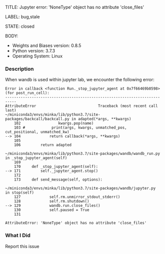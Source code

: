 TITLE:
Jupyter error: 'NoneType' object has no attribute 'close_files'

LABEL:
bug,stale

STATE:
closed

BODY:
* Weights and Biases version: 0.8.5
* Python version: 3.7.3
* Operating System: Linux


### Description

When wandb is used within jupyter lab, we encounter the following error:
````
Error in callback <function Run._stop_jupyter_agent at 0x7f66469b0598> (for post_run_cell):
---------------------------------------------------------------------------
AttributeError                            Traceback (most recent call last)
~/miniconda3/envs/minka/lib/python3.7/site-packages/backcall/backcall.py in adapted(*args, **kwargs)
    102                 kwargs.pop(name)
    103 #            print(args, kwargs, unmatched_pos, cut_positional, unmatched_kw)
--> 104             return callback(*args, **kwargs)
    105 
    106         return adapted

~/miniconda3/envs/minka/lib/python3.7/site-packages/wandb/wandb_run.py in _stop_jupyter_agent(self)
    169 
    170     def _stop_jupyter_agent(self):
--> 171         self._jupyter_agent.stop()
    172 
    173     def send_message(self, options):

~/miniconda3/envs/minka/lib/python3.7/site-packages/wandb/jupyter.py in stop(self)
    127             self.rm.unmirror_stdout_stderr()
    128             self.rm.shutdown()
--> 129             wandb.run.close_files()
    130             self.paused = True
    131 

AttributeError: 'NoneType' object has no attribute 'close_files'
````

### What I Did

Report this issue


